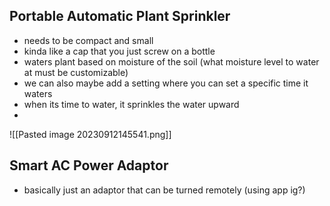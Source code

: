 ## Portable Automatic Plant Sprinkler
- needs to be compact and small
- kinda like a cap that you just screw on a bottle
- waters plant based on moisture of the soil (what moisture level to water at must be customizable)
- we can also maybe add a setting where you can set a specific time it waters
- when its time to water, it sprinkles the water upward
- 
![[Pasted image 20230912145541.png]]

## Smart AC Power Adaptor
- basically just an adaptor that can be turned remotely (using app ig?)